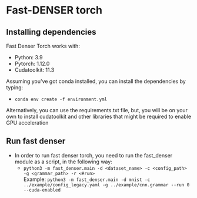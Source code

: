 # Fast-DENSER torch

## Installing dependencies

Fast Denser Torch works with:

- Python: 3.9
- Pytorch: 1.12.0
- Cudatoolkit: 11.3

Assuming you've got conda installed, you can install the dependencies by typing:
- `conda env create -f environment.yml`

Alternatively, you can use the requirements.txt file, but, you will be on your own to install cudatoolkit and other libraries that might be required to enable GPU acceleration

## Run fast denser

- In order to run fast denser torch, you need to run the fast_denser module as a script, in the following way:
    - `python3 -m fast_denser.main -d <dataset_name> -c <config_path> -g <grammar_path> -r <#run>`   
    Example: `python3 -m fast_denser.main -d mnist -c ../example/config_legacy.yaml -g ../example/cnn.grammar --run 0 --cuda-enabled`

